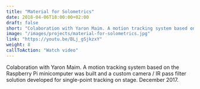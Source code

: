```yaml
---
title: "Material for Solometrics"
date: 2018-04-06T18:00:00+02:00
draft: false
short: "Colaboration with Yaron Maim. A motion tracking system based on the Raspberry Pi minicomputer was built and a custom camera / IR pass filter solution developed for single-point tracking on stage. December 2017."
image: "/images/projects/material-for-solometrics.jpg"
link: "https://youtu.be/BLj_gSjkzxY"
weight: 8
callToAction: "Watch video"
---
```


Colaboration with Yaron Maim. A motion tracking system based on the Raspberry Pi minicomputer was built and a custom camera / IR pass filter solution developed for single-point tracking on stage. December 2017.
